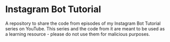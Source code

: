 # Instagram Bot Tutorial
A repository to share the code from episodes of my Instagram Bot Tutorial series on YouTube. This series and the code from it are meant to be used as a learning resource - please do not use them for malicious purposes.
